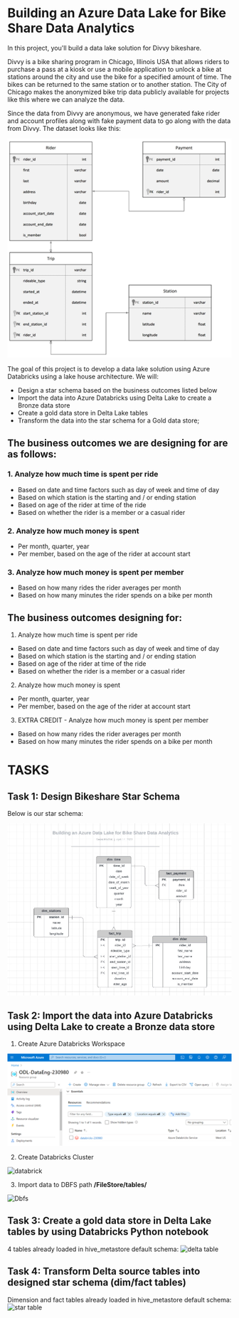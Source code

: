 # Building an Azure Data Lake for Bike Share Data Analytics

In this project, you'll build a data lake solution for Divvy bikeshare.

Divvy is a bike sharing program in Chicago, Illinois USA that allows riders to purchase a pass at a kiosk or use a mobile application to unlock a bike at stations around the city and use the bike for a specified amount of time. The bikes can be returned to the same station or to another station. The City of Chicago makes the anonymized bike trip data publicly available for projects like this where we can analyze the data.

Since the data from Divvy are anonymous, we have generated fake rider and account profiles along with fake payment data to go along with the data from Divvy. The dataset looks like this:

<img src="screenshots/data-model.png" alt="data model" width="1000">

The goal of this project is to develop a data lake solution using Azure Databricks using a lake house architecture. We will:
- Design a star schema based on the business outcomes listed below
- Import the data into Azure Databricks using Delta Lake to create a Bronze data store
- Create a gold data store in Delta Lake tables
- Transform the data into the star schema for a Gold data store;

## The business outcomes we are designing for are as follows:
### 1. Analyze how much time is spent per ride
- Based on date and time factors such as day of week and time of day
- Based on which station is the starting and / or ending station
- Based on age of the rider at time of the ride
- Based on whether the rider is a member or a casual rider
### 2. Analyze how much money is spent
- Per month, quarter, year
- Per member, based on the age of the rider at account start
### 3. Analyze how much money is spent per member
- Based on how many rides the rider averages per month
- Based on how many minutes the rider spends on a bike per month


## The business outcomes designing for:
1. Analyze how much time is spent per ride
- Based on date and time factors such as day of week and time of day
- Based on which station is the starting and / or ending station
- Based on age of the rider at time of the ride
- Based on whether the rider is a member or a casual rider

2. Analyze how much money is spent
- Per month, quarter, year
- Per member, based on the age of the rider at account start
3. EXTRA CREDIT - Analyze how much money is spent per member

- Based on how many rides the rider averages per month
- Based on how many minutes the rider spends on a bike per month

# TASKS

## Task 1: Design Bikeshare Star Schema

Below is our star schema:

<img src="screenshots/Star_Diagram.jpg" alt="star model">

## Task 2: Import the data into Azure Databricks using Delta Lake to create a Bronze data store

1. Create Azure Databricks Workspace
<img src="screenshots/databricks_ws.png" alt="databrick">

2. Create Databricks Cluster
<img src="screenshots/Create_Cluster.png" alt="databrick">

3. Import data to DBFS path <b>/FileStore/tables/</b>
<img src="screenshots/DBFS_Step1.png" alt="Dbfs">


## Task 3:  Create a gold data store in Delta Lake tables by using Databricks Python notebook

4 tables already loaded in hive_metastore default schema:
<img src="screenshots/delta_table_loaded.png" alt="delta table">

## Task 4: Transform Delta source tables into designed star schema (dim/fact tables)

Dimension and fact tables already loaded in hive_metastore default schema:
<img src="screenshots/data_transformed.png" alt="star table">
